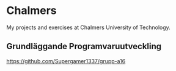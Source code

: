 # Chalmers
My projects and exercises at Chalmers University of Technology.
## Grundläggande Programvaruutveckling
https://github.com/Supergamer1337/grupp-a16
